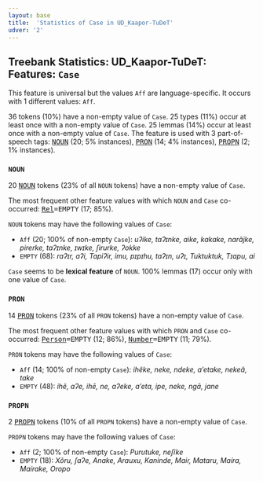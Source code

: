 ```yaml
---
layout: base
title:  'Statistics of Case in UD_Kaapor-TuDeT'
udver: '2'
---
```


## Treebank Statistics: UD_Kaapor-TuDeT: Features: `Case`

This feature is universal but the values `Aff` are language-specific.
It occurs with 1 different values: `Aff`.

36 tokens (10%) have a non-empty value of `Case`.
25 types (11%) occur at least once with a non-empty value of `Case`.
25 lemmas (14%) occur at least once with a non-empty value of `Case`.
The feature is used with 3 part-of-speech tags: <tt><a href="urb_tudet-pos-NOUN.html">NOUN</a></tt> (20; 5% instances), <tt><a href="urb_tudet-pos-PRON.html">PRON</a></tt> (14; 4% instances), <tt><a href="urb_tudet-pos-PROPN.html">PROPN</a></tt> (2; 1% instances).

### `NOUN`

20 <tt><a href="urb_tudet-pos-NOUN.html">NOUN</a></tt> tokens (23% of all `NOUN` tokens) have a non-empty value of `Case`.

The most frequent other feature values with which `NOUN` and `Case` co-occurred: <tt><a href="urb_tudet-feat-Rel.html">Rel</a></tt><tt>=EMPTY</tt> (17; 85%).

`NOUN` tokens may have the following values of `Case`:

* `Aff` (20; 100% of non-empty `Case`): <em>uʔike, taɁɪnke, aike, kakake, narãjke, pirerke, taʔɪnke, ɪwɪke, ʃirurke, ʔokke</em>
* `EMPTY` (68): <em>raʔɪr, aʔi, Tapiʔir, imu, pɪpɪhu, taʔɪn, uʔɪ, Tuktuktuk, Tɪapu, ai</em>

`Case` seems to be **lexical feature** of `NOUN`. 100% lemmas (17) occur only with one value of `Case`.

### `PRON`

14 <tt><a href="urb_tudet-pos-PRON.html">PRON</a></tt> tokens (23% of all `PRON` tokens) have a non-empty value of `Case`.

The most frequent other feature values with which `PRON` and `Case` co-occurred: <tt><a href="urb_tudet-feat-Person.html">Person</a></tt><tt>=EMPTY</tt> (12; 86%), <tt><a href="urb_tudet-feat-Number.html">Number</a></tt><tt>=EMPTY</tt> (11; 79%).

`PRON` tokens may have the following values of `Case`:

* `Aff` (14; 100% of non-empty `Case`): <em>ihẽke, neke, ndeke, a’etake, nekeã, take</em>
* `EMPTY` (48): <em>ihẽ, aʔe, ihē, ne, aʔeke, a’eta, ipe, neke, ngā, jane</em>

### `PROPN`

2 <tt><a href="urb_tudet-pos-PROPN.html">PROPN</a></tt> tokens (10% of all `PROPN` tokens) have a non-empty value of `Case`.

`PROPN` tokens may have the following values of `Case`:

* `Aff` (2; 100% of non-empty `Case`): <em>Purutuke, neʃĩke</em>
* `EMPTY` (18): <em>Xõru, ʃaʔe, Anake, Arauxu, Kaninde, Maiɾ, Mataru, Maíra, Maírake, Oropo</em>

